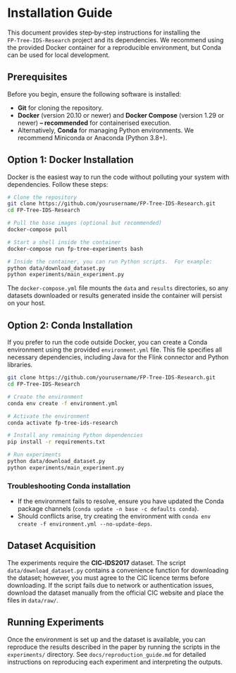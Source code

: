 # Installation Guide

This document provides step‑by‑step instructions for installing the
`FP‑Tree‑IDS‑Research` project and its dependencies.  We recommend
using the provided Docker container for a reproducible environment,
but Conda can be used for local development.

## Prerequisites

Before you begin, ensure the following software is installed:

* **Git** for cloning the repository.
* **Docker** (version 20.10 or newer) and **Docker Compose** (version 1.29
  or newer) **– recommended** for containerised execution.
* Alternatively, **Conda** for managing Python environments.  We
  recommend Miniconda or Anaconda (Python 3.8+).

## Option 1: Docker Installation

Docker is the easiest way to run the code without polluting your
system with dependencies.  Follow these steps:

```bash
# Clone the repository
git clone https://github.com/yourusername/FP-Tree-IDS-Research.git
cd FP-Tree-IDS-Research

# Pull the base images (optional but recommended)
docker-compose pull

# Start a shell inside the container
docker-compose run fp-tree-experiments bash

# Inside the container, you can run Python scripts.  For example:
python data/download_dataset.py
python experiments/main_experiment.py
```

The `docker-compose.yml` file mounts the `data` and `results`
directories, so any datasets downloaded or results generated inside the
container will persist on your host.

## Option 2: Conda Installation

If you prefer to run the code outside Docker, you can create a Conda
environment using the provided `environment.yml` file.  This file
specifies all necessary dependencies, including Java for the Flink
connector and Python libraries.

```bash
git clone https://github.com/yourusername/FP-Tree-IDS-Research.git
cd FP-Tree-IDS-Research

# Create the environment
conda env create -f environment.yml

# Activate the environment
conda activate fp-tree-ids-research

# Install any remaining Python dependencies
pip install -r requirements.txt

# Run experiments
python data/download_dataset.py
python experiments/main_experiment.py
```

### Troubleshooting Conda installation

* If the environment fails to resolve, ensure you have updated the
  Conda package channels (`conda update -n base -c defaults conda`).
* Should conflicts arise, try creating the environment with
  `conda env create -f environment.yml --no-update-deps`.

## Dataset Acquisition

The experiments require the **CIC‑IDS2017** dataset.  The script
`data/download_dataset.py` contains a convenience function for
downloading the dataset; however, you must agree to the CIC licence
terms before downloading.  If the script fails due to network or
authentication issues, download the dataset manually from the official
CIC website and place the files in `data/raw/`.

## Running Experiments

Once the environment is set up and the dataset is available, you can
reproduce the results described in the paper by running the scripts in
the `experiments/` directory.  See `docs/reproduction_guide.md` for
detailed instructions on reproducing each experiment and interpreting
the outputs.